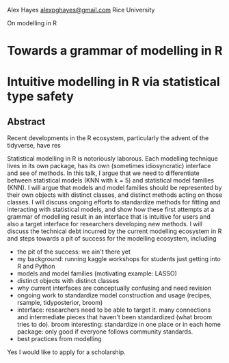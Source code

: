 Alex Hayes
alexpghayes@gmail.com
Rice University

On modelling in R

# Towards a grammar of modelling in R

# Intuitive modelling in R via statistical type safety

## Abstract

Recent developments in the R ecosystem, particularly the advent of the tidyverse, have res

Statistical modelling in R is notoriously laborous. Each modelling technique lives in its own package, has its own (sometimes idiosyncratic) interface and see of methods. In this talk, I argue that we need to differentiate between statistical models (KNN with k = 5) and statistical model families (KNN). I will argue that models and model families should be represented by their own objects with distinct classes, and distinct methods acting on those classes. I will discuss ongoing efforts to standardize methods for fitting and interacting with statistical models, and show how these first attempts at a grammar of modelling result in an interface that is intuitive for users and also a target interface for researchers developing new methods. I will discuss the technical debt incurred by the current modelling ecosystem in R and steps towards a pit of success for the modelling ecosystem, including 

- the pit of the success: we ain't there yet
- my background: running kaggle workshops for students just getting into R and Python
- models and model families (motivating example: LASSO)
- distinct objects with distinct classes
- why current interfaces are conceptually confusing and need revision
- ongoing work to standardize model construction and usage (recipes, rsample, tidyposterior, broom)
- interface: researchers need to be able to target it. many connections and intermediate pieces that haven't been standardized (what broom tries to do). broom interesting: standardize in one place or in each home package: only good if everyone follows community standards.
- best practices from modelling


Yes I would like to apply for a scholarship.
